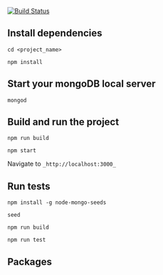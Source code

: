 
[![Build Status](https://travis-ci.org/LandOfKroilon/KroilonApiV2.svg?branch=master)](https://travis-ci.org/LandOfKroilon/KroilonApiV2)

## Install dependencies

`cd <project_name>`

`npm install`

## Start your mongoDB local server

`mongod`

## Build and run the project

`npm run build`

`npm start`

Navigate to `_http://localhost:3000_`

## Run tests

`npm install -g node-mongo-seeds`

`seed`

`npm run build`

`npm run test`


## Packages



